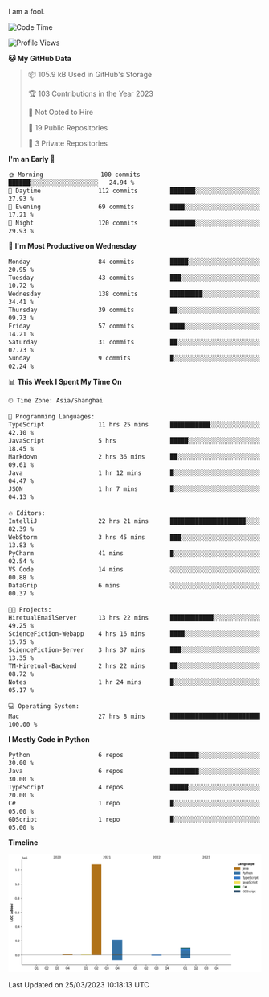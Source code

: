 I am a fool.

<!--START_SECTION:waka-->
![Code Time](http://img.shields.io/badge/Code%20Time-222%20hrs%2030%20mins-blue)

![Profile Views](http://img.shields.io/badge/Profile%20Views-1-blue)

**🐱 My GitHub Data** 

> 📦 105.9 kB Used in GitHub's Storage 
 > 
> 🏆 103 Contributions in the Year 2023
 > 
> 🚫 Not Opted to Hire
 > 
> 📜 19 Public Repositories 
 > 
> 🔑 3 Private Repositories 
 > 
**I'm an Early 🐤** 

```text
🌞 Morning                100 commits         ██████░░░░░░░░░░░░░░░░░░░   24.94 % 
🌆 Daytime                112 commits         ███████░░░░░░░░░░░░░░░░░░   27.93 % 
🌃 Evening                69 commits          ████░░░░░░░░░░░░░░░░░░░░░   17.21 % 
🌙 Night                  120 commits         ███████░░░░░░░░░░░░░░░░░░   29.93 % 
```
📅 **I'm Most Productive on Wednesday** 

```text
Monday                   84 commits          █████░░░░░░░░░░░░░░░░░░░░   20.95 % 
Tuesday                  43 commits          ███░░░░░░░░░░░░░░░░░░░░░░   10.72 % 
Wednesday                138 commits         █████████░░░░░░░░░░░░░░░░   34.41 % 
Thursday                 39 commits          ██░░░░░░░░░░░░░░░░░░░░░░░   09.73 % 
Friday                   57 commits          ████░░░░░░░░░░░░░░░░░░░░░   14.21 % 
Saturday                 31 commits          ██░░░░░░░░░░░░░░░░░░░░░░░   07.73 % 
Sunday                   9 commits           █░░░░░░░░░░░░░░░░░░░░░░░░   02.24 % 
```


📊 **This Week I Spent My Time On** 

```text
🕑︎ Time Zone: Asia/Shanghai

💬 Programming Languages: 
TypeScript               11 hrs 25 mins      ███████████░░░░░░░░░░░░░░   42.10 % 
JavaScript               5 hrs               █████░░░░░░░░░░░░░░░░░░░░   18.45 % 
Markdown                 2 hrs 36 mins       ██░░░░░░░░░░░░░░░░░░░░░░░   09.61 % 
Java                     1 hr 12 mins        █░░░░░░░░░░░░░░░░░░░░░░░░   04.47 % 
JSON                     1 hr 7 mins         █░░░░░░░░░░░░░░░░░░░░░░░░   04.13 % 

🔥 Editors: 
IntelliJ                 22 hrs 21 mins      █████████████████████░░░░   82.39 % 
WebStorm                 3 hrs 45 mins       ███░░░░░░░░░░░░░░░░░░░░░░   13.83 % 
PyCharm                  41 mins             █░░░░░░░░░░░░░░░░░░░░░░░░   02.54 % 
VS Code                  14 mins             ░░░░░░░░░░░░░░░░░░░░░░░░░   00.88 % 
DataGrip                 6 mins              ░░░░░░░░░░░░░░░░░░░░░░░░░   00.37 % 

🐱‍💻 Projects: 
HiretualEmailServer      13 hrs 22 mins      ████████████░░░░░░░░░░░░░   49.25 % 
ScienceFiction-Webapp    4 hrs 16 mins       ████░░░░░░░░░░░░░░░░░░░░░   15.75 % 
ScienceFiction-Server    3 hrs 37 mins       ███░░░░░░░░░░░░░░░░░░░░░░   13.35 % 
TM-Hiretual-Backend      2 hrs 22 mins       ██░░░░░░░░░░░░░░░░░░░░░░░   08.72 % 
Notes                    1 hr 24 mins        █░░░░░░░░░░░░░░░░░░░░░░░░   05.17 % 

💻 Operating System: 
Mac                      27 hrs 8 mins       █████████████████████████   100.00 % 
```

**I Mostly Code in Python** 

```text
Python                   6 repos             ████████░░░░░░░░░░░░░░░░░   30.00 % 
Java                     6 repos             ████████░░░░░░░░░░░░░░░░░   30.00 % 
TypeScript               4 repos             █████░░░░░░░░░░░░░░░░░░░░   20.00 % 
C#                       1 repo              █░░░░░░░░░░░░░░░░░░░░░░░░   05.00 % 
GDScript                 1 repo              █░░░░░░░░░░░░░░░░░░░░░░░░   05.00 % 
```



**Timeline**

![Lines of Code chart](https://raw.githubusercontent.com/VeejaLiu/VeejaLiu/master/assets/bar_graph.png)


 Last Updated on 25/03/2023 10:18:13 UTC
<!--END_SECTION:waka-->
